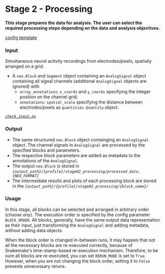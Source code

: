 # Stage 2 - Processing
**This stage prepares the data for analysis. The user can select the required processing steps depending on the data and analysis objectives.**

[config template](configs/config_template.yaml)

### Input
Simultaneous neural activity recordings from electrodes/pixels, spatially arranged on a grid.

* A `neo.Block` and `Segment` object containing an `AnalogSignal` object containing all signal channels (additional `AnalogSignal` objects are ignored) with
    * `array_annotations`: `x_coords` and `y_coords` specifying the integer position on the channel grid;
    * `annotations`: `spatial_scale` specifying the distance between electrodes/pixels as `quantities.Quantity` object.

[_`check_input.py`_](scripts/check_input.py)

### Output
* The same structured `neo.Block` object containging an `AnalogSignal` object. The channel signals in `AnalogSignal` are processed by the specified blocks and parameters.
* The respective block parameters are added as metadata to the annotations of the `AnalogSignal`.
* The output `neo.Block` is stored in _`{output_path}/{profile}/stage02_processing/processed_data.{NEO_FORMAT}`_
* The intermediate results and plots of each processing block are stored in the _`{output_path}/{profile}/stage02_processing/{block_name}/`_

### Usage
In this stage, all blocks can be selected and arranged in arbitrary order (_choose any_). The execution order is specified by the config parameter `BLOCK_ORDER`. All blocks, generally, have the same output data representation as their input, just transforming the `AnalogSignal` and adding metadata, without adding data objects.

When the block order is changed in-between runs, it may happen that not all the necessary blocks are re-executed correctly, because of Snakemake's time-stamp-based re-execution mechanism. Therefore, to be sure all blocks are re-executed, you can set `RERUN_MODE` is set to `True`. However, when you are not changing the block order, setting it to `False` prevents unnecessary reruns.

<!-- 
## Blocks
|Name | Description | Parameters |
|:----|:------------|:-----------|
|__frequency_filter__|low/high/bandpass filters signal|`HIGHPASS_FREQ`, `LOWPASS_FREQ`, `FILTER_ORDER`, `FILTER_FUNCTION`, _`PSD_FREQ_RES`_, _`PSD_OVERLAP`_|
|__background_subtraction__|subtracts average of each channel| |
|__spatial_downsampling__|spatial smoothing by factor|`MACRO_PIXEL_DIM`|
|__normalization__|divides signals by factor|`NORMALIZE_BY`|
|__roi_selection__|masks area of low signal intensity|`INTENSITY_THRESHOLD`|
|__detrending__|removes (linear, quadratic, ..) trends in signals|`DETRENDING_ORDER`|

(_plotting parameters in italic_) -->
